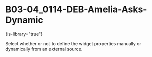# B03-04_0114-DEB-Amelia-Asks-Dynamic

{is-library="true"}

<snippet id="B03-04_0114-DEB-Amelia-Asks-Dynamic_snippet">



Select whether or not to define the widget properties manually or dynamically from an external source.


</snippet>